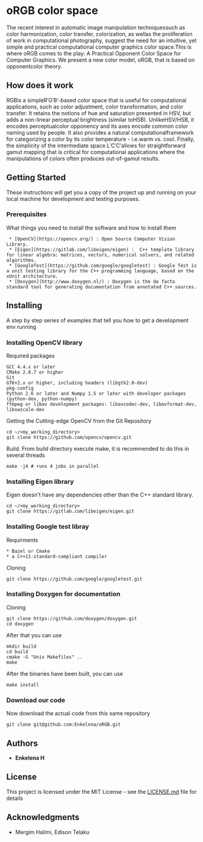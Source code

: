 # oRGB color space

The  recent  interest  in  automatic  image  manipulation  techniquessuch  as  color  harmonization,  color  transfer,  colorization,  as  wellas the proliferation of work in computational photography, suggest the need for an intuitive, yet simple and practical computational computer graphics color space.This is where oRGB comes to the play: A Practical Opponent Color Space for Computer Graphics. We present a new color model, oRGB, that is based on opponentcolor  theory.

## How does it work 

RGBis a simpleR′G′B′-based color space that is useful for computational applications, such as color adjustment, color transformation, and color transfer.  It retains the notions of hue and saturation presented in HSV, but adds a non-linear perceptual brightness (similar toHSB). UnlikeHSV/HSB, it encodes perceptualcolor opponency and its axes encode common color naming used by people. It also provides a natural computationalframework for categorizing a color by its color temperature - i.e.warm  vs.  cool.   Finally,  the  simplicity  of  the  intermediate  space L′C′C′allows for straightforward gamut mapping that is critical for computational applications where the manipulations of colors often produces out-of-gamut results.

## Getting Started

These instructions will get you a copy of the project up and running on your local machine for development and testing purposes. 

### Prerequisites

What things you need to install the software and how to install them

```
 * [OpenCV](https://opencv.org/) : Open Source Computer Vision Library.
 * [Eigen](https://gitlab.com/libeigen/eigen) :  C++ template library for linear algebra: matrices, vectors, numerical solvers, and related algorithms.
 * [GoogleTest](https://github.com/google/googletest) : Google Test is a unit testing library for the C++ programming language, based on the xUnit architecture. 
 * [Doxygen](http://www.doxygen.nl/) : Doxygen is the de facto standard tool for generating documentation from annotated C++ sources.
```

## Installing

A step by step series of examples that tell you how to get a development env running

### Installing OpenCV library

Required packages

```
GCC 4.4.x or later
CMake 2.8.7 or higher
Git
GTK+2.x or higher, including headers (libgtk2.0-dev)
pkg-config
Python 2.6 or later and Numpy 1.5 or later with developer packages (python-dev, python-numpy)
ffmpeg or libav development packages: libavcodec-dev, libavformat-dev, libswscale-dev
```

Getting the Cutting-edge OpenCV from the Git Repository
```
cd ~/<my_working_directory>
git clone https://github.com/opencv/opencv.git
```

Build. From build directory execute make, it is recommended to do this in several threads

```
make -j4 # runs 4 jobs in parallel
```
### Installing Eigen library
Eigen doesn't have any dependencies other than the C++ standard library. 
```
cd ~/<my_working_directory>
git clone https://gitlab.com/libeigen/eigen.git
```

### Installing Google test libray

Requirments
```
* Bazel or Cmake
* a C++11-standard-compliant compiler
```
Cloning
```
git clone https://github.com/google/googletest.git
```

### Installing Doxygen for documentation

Cloning
```
git clone https://github.com/doxygen/doxygen.git
cd doxygen
```
After that you can use
```
mkdir build
cd build
cmake -G "Unix Makefiles" ..
make
```
After the binaries have been built, you can use
```
make install
```

### Download our code
Now download the actual code from this same repository
```
git clone git@github.com:Enkelena/oRGB.git
```
## Authors

* **Enkelena H** 

## License

This project is licensed under the MIT License - see the [LICENSE.md](LICENSE.md) file for details

## Acknowledgments

* Mergim Halimi, Edison Telaku

